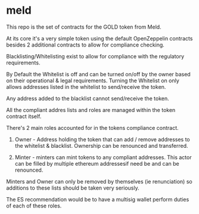 # meld

This repo is the set of contracts for the GOLD token from Meld.

At its core it's a very simple token using the default OpenZeppelin contracts besides 2 additional contracts to allow for compliance checking. 

Blacklisting/Whitelisting exist to allow for compliance with the regulatory requirements.

By Default the Whitelist is off and can be turned on/off by the owner based on their operational & legal requirements. Turning the Whitelist on only allows addresses listed in the whitelist to send/receive the token.

Any address added to the blacklist cannot send/receive the token. 

All the compliant addres lists and roles are managed within the token contract itself.

There's 2 main roles accounted for in the tokens compliance contract. 

1. Owner - Address holding the token that can add / remove addresses to the whitelist & blacklist. Ownership can be renounced and transferred.

2. Minter - minters can mint tokens to any compliant addresses. This actor can be filled by multiple ethereum addressesif need be and can be renounced.

Minters and Owner can only be removed by themselves (ie renunciation) so additions to these lists should be taken very seriously. 

The ES recommendation would be to have a multisig wallet perform duties of each of these roles.

